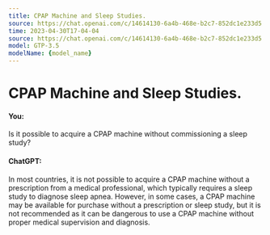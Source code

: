 ```yaml
---
title: CPAP Machine and Sleep Studies.
source: https://chat.openai.com/c/14614130-6a4b-468e-b2c7-852dc1e233d5
time: 2023-04-30T17-04-04
source: https://chat.openai.com/c/14614130-6a4b-468e-b2c7-852dc1e233d5
model: GTP-3.5
modelName: {model_name}
---
```


# CPAP Machine and Sleep Studies.

#### You:
Is it possible to acquire a CPAP machine without commissioning a sleep study?

#### ChatGPT:
In most countries, it is not possible to acquire a CPAP machine without a prescription from a medical professional, which typically requires a sleep study to diagnose sleep apnea. However, in some cases, a CPAP machine may be available for purchase without a prescription or sleep study, but it is not recommended as it can be dangerous to use a CPAP machine without proper medical supervision and diagnosis.
